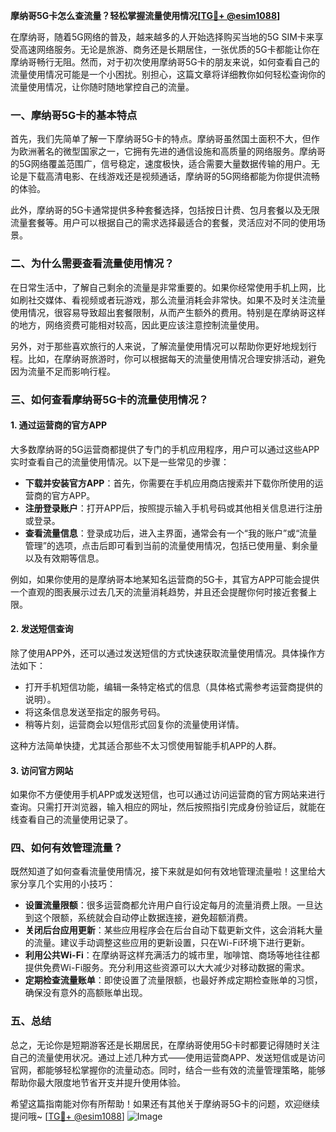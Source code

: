 **摩纳哥5G卡怎么查流量？轻松掌握流量使用情况[[TG💪+ @esim1088](https://t.me/s/esim1088)]**

在摩纳哥，随着5G网络的普及，越来越多的人开始选择购买当地的5G SIM卡来享受高速网络服务。无论是旅游、商务还是长期居住，一张优质的5G卡都能让你在摩纳哥畅行无阻。然而，对于初次使用摩纳哥5G卡的朋友来说，如何查看自己的流量使用情况可能是一个小困扰。别担心，这篇文章将详细教你如何轻松查询你的流量使用情况，让你随时随地掌控自己的流量。

### 一、摩纳哥5G卡的基本特点

首先，我们先简单了解一下摩纳哥5G卡的特点。摩纳哥虽然国土面积不大，但作为欧洲著名的微型国家之一，它拥有先进的通信设施和高质量的网络服务。摩纳哥的5G网络覆盖范围广，信号稳定，速度极快，适合需要大量数据传输的用户。无论是下载高清电影、在线游戏还是视频通话，摩纳哥的5G网络都能为你提供流畅的体验。

此外，摩纳哥的5G卡通常提供多种套餐选择，包括按日计费、包月套餐以及无限流量套餐等。用户可以根据自己的需求选择最适合的套餐，灵活应对不同的使用场景。

### 二、为什么需要查看流量使用情况？

在日常生活中，了解自己剩余的流量是非常重要的。如果你经常使用手机上网，比如刷社交媒体、看视频或者玩游戏，那么流量消耗会非常快。如果不及时关注流量使用情况，很容易导致超出套餐限制，从而产生额外的费用。特别是在摩纳哥这样的地方，网络资费可能相对较高，因此更应该注意控制流量使用。

另外，对于那些喜欢旅行的人来说，了解流量使用情况可以帮助你更好地规划行程。比如，在摩纳哥旅游时，你可以根据每天的流量使用情况合理安排活动，避免因为流量不足而影响行程。

### 三、如何查看摩纳哥5G卡的流量使用情况？

#### 1. 通过运营商的官方APP

大多数摩纳哥的5G运营商都提供了专门的手机应用程序，用户可以通过这些APP实时查看自己的流量使用情况。以下是一些常见的步骤：

- **下载并安装官方APP**：首先，你需要在手机应用商店搜索并下载你所使用的运营商的官方APP。
- **注册登录账户**：打开APP后，按照提示输入手机号码或其他相关信息进行注册或登录。
- **查看流量信息**：登录成功后，进入主界面，通常会有一个“我的账户”或“流量管理”的选项，点击后即可看到当前的流量使用情况，包括已使用量、剩余量以及有效期等信息。

例如，如果你使用的是摩纳哥本地某知名运营商的5G卡，其官方APP可能会提供一个直观的图表展示过去几天的流量消耗趋势，并且还会提醒你何时接近套餐上限。

#### 2. 发送短信查询

除了使用APP外，还可以通过发送短信的方式快速获取流量使用情况。具体操作方法如下：

- 打开手机短信功能，编辑一条特定格式的信息（具体格式需参考运营商提供的说明）。
- 将这条信息发送至指定的服务号码。
- 稍等片刻，运营商会以短信形式回复你的流量使用详情。

这种方法简单快捷，尤其适合那些不太习惯使用智能手机APP的人群。

#### 3. 访问官方网站

如果你不方便使用手机APP或发送短信，也可以通过访问运营商的官方网站来进行查询。只需打开浏览器，输入相应的网址，然后按照指引完成身份验证后，就能在线查看自己的流量使用记录了。

### 四、如何有效管理流量？

既然知道了如何查看流量使用情况，接下来就是如何有效地管理流量啦！这里给大家分享几个实用的小技巧：

- **设置流量限额**：很多运营商都允许用户自行设定每月的流量消费上限。一旦达到这个限额，系统就会自动停止数据连接，避免超额消费。
- **关闭后台应用更新**：某些应用程序会在后台自动下载更新文件，这会消耗大量的流量。建议手动调整这些应用的更新设置，只在Wi-Fi环境下进行更新。
- **利用公共Wi-Fi**：在摩纳哥这样充满活力的城市里，咖啡馆、商场等地往往都提供免费Wi-Fi服务。充分利用这些资源可以大大减少对移动数据的需求。
- **定期检查流量账单**：即使设置了流量限额，也最好养成定期检查账单的习惯，确保没有意外的高额账单出现。

### 五、总结

总之，无论你是短期游客还是长期居民，在摩纳哥使用5G卡时都要记得随时关注自己的流量使用状况。通过上述几种方式——使用运营商APP、发送短信或是访问官网，都能够轻松掌握你的流量动态。同时，结合一些有效的流量管理策略，能够帮助你最大限度地节省开支并提升使用体验。

希望这篇指南能对你有所帮助！如果还有其他关于摩纳哥5G卡的问题，欢迎继续提问哦~ [[TG💪+ @esim1088](https://t.me/s/esim1088)] ![Image](https://i.postimg.cc/4NQfJmqS/Snipaste-2025-05-13-00-14-12.png)